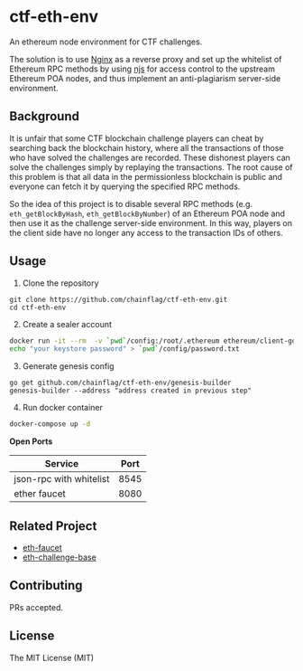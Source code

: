 # ctf-eth-env

An ethereum node environment for CTF challenges.

The solution is to use [Nginx](https://www.nginx.com/) as a reverse proxy and set up the whitelist of Ethereum RPC methods by using [njs](https://nginx.org/en/docs/njs/) for access control to the upstream Ethereum POA nodes, and thus implement an anti-plagiarism server-side environment.

## Background
It is unfair that some CTF blockchain challenge players can cheat by searching back the blockchain history, where all the transactions of those who have solved the challenges are recorded. These dishonest players can solve the challenges simply by replaying the transactions. The root cause of this problem is that all data in the permissionless blockchain is public and everyone can fetch it by querying the specified RPC methods.  

So the idea of this project is to disable several RPC methods (e.g. `eth_getBlockByHash`, `eth_getBlockByNumber`) of an Ethereum POA node and then use it as the challenge server-side environment. In this way, players on the client side have no longer any access to the transaction IDs of others. 

## Usage
1. Clone the repository
```
git clone https://github.com/chainflag/ctf-eth-env.git
cd ctf-eth-env
```

2. Create a sealer account
```bash
docker run -it --rm  -v `pwd`/config:/root/.ethereum ethereum/client-go account new
echo "your keystore password" > `pwd`/config/password.txt
```

3. Generate genesis config
```
go get github.com/chainflag/ctf-eth-env/genesis-builder
genesis-builder --address "address created in previous step"
```

4. Run docker container
```bash
docker-compose up -d
```

**Open Ports**

| Service                 | Port
| ----------------------- | -----
| json-rpc with whitelist | 8545      
| ether faucet            | 8080

## Related Project
* [eth-faucet](https://github.com/chainflag/eth-faucet)
* [eth-challenge-base](https://github.com/chainflag/eth-challenge-base)

## Contributing

PRs accepted.

## License

The MIT License (MIT)
